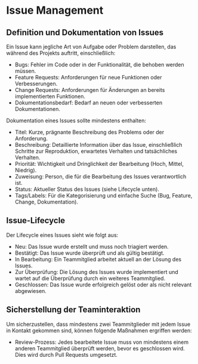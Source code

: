 # Issue Management
## Definition und Dokumentation von Issues
Ein Issue kann jegliche Art von Aufgabe oder Problem darstellen, das während des Projekts auftritt, einschließlich:

- Bugs: Fehler im Code oder in der Funktionalität, die behoben werden müssen.
- Feature Requests: Anforderungen für neue Funktionen oder Verbesserungen.
- Change Requests: Anforderungen für Änderungen an bereits implementierten Funktionen.
- Dokumentationsbedarf: Bedarf an neuen oder verbesserten Dokumentationen.

Dokumentation eines Issues sollte mindestens enthalten:

- Titel: Kurze, prägnante Beschreibung des Problems oder der Anforderung.
- Beschreibung: Detaillierte Information über das Issue, einschließlich Schritte zur Reproduktion, erwartetes Verhalten und tatsächliches Verhalten.
- Priorität: Wichtigkeit und Dringlichkeit der Bearbeitung (Hoch, Mittel, Niedrig).
- Zuweisung: Person, die für die Bearbeitung des Issues verantwortlich ist.
- Status: Aktueller Status des Issues (siehe Lifecycle unten).
- Tags/Labels: Für die Kategorisierung und einfache Suche (Bug, Feature, Change, Dokumentation).

## Issue-Lifecycle
Der Lifecycle eines Issues sieht wie folgt aus:

- Neu: Das Issue wurde erstellt und muss noch triagiert werden.
- Bestätigt: Das Issue wurde überprüft und als gültig bestätigt.
- In Bearbeitung: Ein Teammitglied arbeitet aktuell an der Lösung des Issues.
- Zur Überprüfung: Die Lösung des Issues wurde implementiert und wartet auf die Überprüfung durch ein weiteres Teammitglied.
- Geschlossen: Das Issue wurde erfolgreich gelöst oder als nicht relevant abgewiesen.

## Sicherstellung der Teaminteraktion
Um sicherzustellen, dass mindestens zwei Teammitglieder mit jedem Issue in Kontakt gekommen sind, können folgende Maßnahmen ergriffen werden:

- Review-Prozess: Jedes bearbeitete Issue muss von mindestens einem anderen Teammitglied überprüft werden, bevor es geschlossen wird. Dies wird durch Pull Requests umgesetzt.